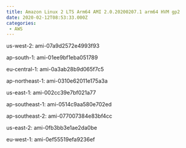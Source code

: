 ```yaml
---
title: Amazon Linux 2 LTS Arm64 AMI 2.0.20200207.1 arm64 HVM gp2
date: 2020-02-12T08:53:33.000Z
categories:
 - AWS
---
```


us-west-2: ami-07a9d2572e4993f93

ap-south-1: ami-01ee9bf1eba051789

eu-central-1: ami-0a3ab28b9d065f7c5

ap-northeast-1: ami-0310e62011e175a3a

us-east-1: ami-002cc39e7bf021a77

ap-southeast-1: ami-0514c9aa580e702ed

ap-southeast-2: ami-077007384e83bf4cc

us-east-2: ami-0fb3bb3e1ae2da0be

eu-west-1: ami-0ef55519efa9236ef

